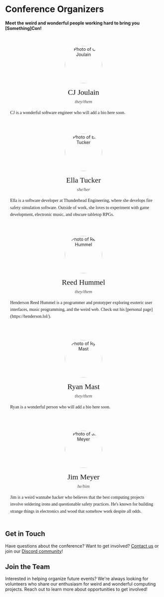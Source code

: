 <style>
.organizers-grid {
    display: grid;
    grid-template-columns: repeat(3, 1fr);
    gap: 2rem;
    margin: 2rem 0;
}

.organizers-bottom {
    display: grid;
    grid-template-columns: repeat(2, 1fr);
    gap: 2rem;
    margin: 2rem auto;
    max-width: 66%;
}

.organizer-card {
    background: var(--baby-powder);
    border: 2px solid var(--sage);
    border-radius: 10px;
    padding: 1.5rem;
    text-align: center;
    transition: transform 0.2s ease-in-out;
}

.organizer-card:hover {
    transform: translateY(-5px);
    box-shadow: 0 5px 15px rgba(0,0,0,0.1);
}

.organizer-photo {
    width: 150px;
    height: 150px;
    border-radius: 50%;
    object-fit: cover;
    margin: 0 auto 1rem;
    border: 3px solid var(--bittersweet);
}

.organizer-name {
    font-family: "Poetsen";
    color: var(--bittersweet);
    font-size: 1.5rem;
    margin-bottom: 0.5rem;
}

.organizer-pronouns {
    font-family: "Work Sans";
    font-style: italic;
    color: var(--ultra-violet);
    font-size: 0.9rem;
    margin-bottom: 1rem;
    opacity: 0.8;
}

.organizer-bio {
    font-family: "Work Sans";
    color: var(--ultra-violet);
    line-height: 1.6;
    text-align: left;
}

@media screen and (max-width: 62rem) {
    .organizers-grid {
        grid-template-columns: 1fr;
        gap: 1.5rem;
    }
    
    .organizers-bottom {
        grid-template-columns: 1fr;
        max-width: 100%;
    }
    
    .organizer-card {
        padding: 1rem;
    }
    
    .organizer-photo {
        width: 120px;
        height: 120px;
    }
}
</style>

# Conference Organizers

**Meet the weird and wonderful people working hard to bring you [Something]Con!**

<div class="organizers-grid">

<div class="organizer-card">
<img src="/assets/organizers/cj.png" alt="Photo of CJ Joulain" class="organizer-photo">
<div class="organizer-name">CJ Joulain</div>
<div class="organizer-pronouns">they/them</div>
<div class="organizer-bio">
CJ is a wonderful software engineer who will add a bio here soon.
</div>
</div>

<div class="organizer-card">
<img src="/assets/organizers/ella.png" alt="Photo of Ella Tucker" class="organizer-photo">
<div class="organizer-name">Ella Tucker</div>
<div class="organizer-pronouns">she/her</div>
<div class="organizer-bio">
Ella is a software developer at Thunderhead Engineering, where she develops fire safety simulation software.
Outside of work, she loves to experiment with game development, electronic music, and obscure tabletop RPGs.
</div>
</div>

<div class="organizer-card">
<img src="/assets/organizers/reed.png" alt="Photo of Reed Hummel" class="organizer-photo">
<div class="organizer-name">Reed Hummel</div>
<div class="organizer-pronouns">they/them</div>
<div class="organizer-bio">
Henderson Reed Hummel is a programmer and prototyper exploring esoteric user interfaces, music programming, and the weird web. Check out his [personal page](https://henderson.lol/).
</div>
</div>

</div>

<div class="organizers-bottom">

<div class="organizer-card">
<img src="/assets/organizers/organizer4.svg" alt="Photo of Ryan Mast" class="organizer-photo">
<div class="organizer-name">Ryan Mast</div>
<div class="organizer-pronouns">they/them</div>
<div class="organizer-bio">
Ryan is a wonderful person who will add a bio here soon.
</div>
</div>

<div class="organizer-card">
<img src="/assets/organizers/jim.png" alt="Photo of Jim Meyer" class="organizer-photo">
<div class="organizer-name">Jim Meyer</div>
<div class="organizer-pronouns">he/him</div>
<div class="organizer-bio">
Jim is a weird wannabe hacker who believes that the best computing projects involve soldering irons and questionable safety practices. He's known for building strange things in electronics and wood that somehow work despite all odds.
</div>
</div>

</div>

## Get in Touch

Have questions about the conference? Want to get involved? [Contact us](/pages/contact/) or join our [Discord community](https://discord.gg/YNKqw3bwSk)!

## Join the Team

Interested in helping organize future events? We're always looking for volunteers who share our enthusiasm for weird and wonderful computing projects. Reach out to learn more about opportunities to get involved! 
